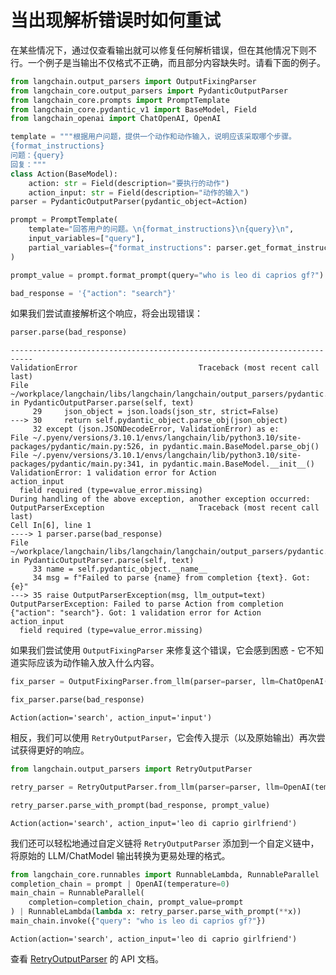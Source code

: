 # 当出现解析错误时如何重试

在某些情况下，通过仅查看输出就可以修复任何解析错误，但在其他情况下则不行。一个例子是当输出不仅格式不正确，而且部分内容缺失时。请看下面的例子。

```python
from langchain.output_parsers import OutputFixingParser
from langchain_core.output_parsers import PydanticOutputParser
from langchain_core.prompts import PromptTemplate
from langchain_core.pydantic_v1 import BaseModel, Field
from langchain_openai import ChatOpenAI, OpenAI
```

```python
template = """根据用户问题，提供一个动作和动作输入，说明应该采取哪个步骤。
{format_instructions}
问题：{query}
回复："""
class Action(BaseModel):
    action: str = Field(description="要执行的动作")
    action_input: str = Field(description="动作的输入")
parser = PydanticOutputParser(pydantic_object=Action)
```

```python
prompt = PromptTemplate(
    template="回答用户的问题。\n{format_instructions}\n{query}\n",
    input_variables=["query"],
    partial_variables={"format_instructions": parser.get_format_instructions()},
)
```

```python
prompt_value = prompt.format_prompt(query="who is leo di caprios gf?")
```

```python
bad_response = '{"action": "search"}'
```

如果我们尝试直接解析这个响应，将会出现错误：

```python
parser.parse(bad_response)
```

```output
---------------------------------------------------------------------------
ValidationError                           Traceback (most recent call last)
File ~/workplace/langchain/libs/langchain/langchain/output_parsers/pydantic.py:30, in PydanticOutputParser.parse(self, text)
     29     json_object = json.loads(json_str, strict=False)
---> 30     return self.pydantic_object.parse_obj(json_object)
     32 except (json.JSONDecodeError, ValidationError) as e:
File ~/.pyenv/versions/3.10.1/envs/langchain/lib/python3.10/site-packages/pydantic/main.py:526, in pydantic.main.BaseModel.parse_obj()
File ~/.pyenv/versions/3.10.1/envs/langchain/lib/python3.10/site-packages/pydantic/main.py:341, in pydantic.main.BaseModel.__init__()
ValidationError: 1 validation error for Action
action_input
  field required (type=value_error.missing)
During handling of the above exception, another exception occurred:
OutputParserException                     Traceback (most recent call last)
Cell In[6], line 1
----> 1 parser.parse(bad_response)
File ~/workplace/langchain/libs/langchain/langchain/output_parsers/pydantic.py:35, in PydanticOutputParser.parse(self, text)
     33 name = self.pydantic_object.__name__
     34 msg = f"Failed to parse {name} from completion {text}. Got: {e}"
---> 35 raise OutputParserException(msg, llm_output=text)
OutputParserException: Failed to parse Action from completion {"action": "search"}. Got: 1 validation error for Action
action_input
  field required (type=value_error.missing)
```

如果我们尝试使用 `OutputFixingParser` 来修复这个错误，它会感到困惑 - 它不知道实际应该为动作输入放入什么内容。

```python
fix_parser = OutputFixingParser.from_llm(parser=parser, llm=ChatOpenAI())
```

```python
fix_parser.parse(bad_response)
```

```output
Action(action='search', action_input='input')
```

相反，我们可以使用 `RetryOutputParser`，它会传入提示（以及原始输出）再次尝试获得更好的响应。

```python
from langchain.output_parsers import RetryOutputParser
```

```python
retry_parser = RetryOutputParser.from_llm(parser=parser, llm=OpenAI(temperature=0))
```

```python
retry_parser.parse_with_prompt(bad_response, prompt_value)
```

```output
Action(action='search', action_input='leo di caprio girlfriend')
```

我们还可以轻松地通过自定义链将 `RetryOutputParser` 添加到一个自定义链中，将原始的 LLM/ChatModel 输出转换为更易处理的格式。

```python
from langchain_core.runnables import RunnableLambda, RunnableParallel
completion_chain = prompt | OpenAI(temperature=0)
main_chain = RunnableParallel(
    completion=completion_chain, prompt_value=prompt
) | RunnableLambda(lambda x: retry_parser.parse_with_prompt(**x))
main_chain.invoke({"query": "who is leo di caprios gf?"})
```

```output
Action(action='search', action_input='leo di caprio girlfriend')
```

查看 [RetryOutputParser](https://api.python.langchain.com/en/latest/output_parsers/langchain.output_parsers.retry.RetryOutputParser.html#langchain.output_parsers.retry.RetryOutputParser) 的 API 文档。